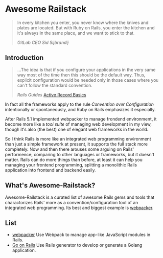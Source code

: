 # Awesome Railstack

> In every kitchen you enter, you never know where the knives and plates are located. But with Ruby on Rails, you enter the kitchen and 
> it's always in the same place, and we want to stick to that.
>  
> *GitLab CEO Sid Sijbrandij* 

## Introduction

> ...The idea is that if you configure your applications in the very same way most of the time then this should be the default way. Thus,   explicit configuration would be needed only in those cases where you can't follow the standard convention.
> 
> *Rails Guides* [Active Record Basics](https://guides.rubyonrails.org/active_record_basics.html#convention-over-configuration-in-active-record)

In fact all the frameworks apply to the rule *Convention over Configuration* intentionally or spontaneously, and Ruby on Rails emphasizes it especially.

After Rails 5.1 implemented webpacker to manage frondend environment, it become more like a *tool suite* of managing web development in my view, though it's also (the best) one of elegant web frameworks in the world.

So I think Rails is more like an integrated web programming environment than just a simple framework at present, it supports the full stack more completely. Now and then there arouses some arguing on Rails' performence, comparing to other languages or frameworks, but it doesn't matter. Rails can do more things than before, at least it can help you managing your frontend programming, splitting a monolithic Rails application into frontend and backend easily.

## What's Awesome-Railstack?

Awesome-Railstack is a curated list of awesome Rails gems and tools that charactorizes Rails' more as a convention/configuration tool of an integrated web programming. Its best and biggest example is [webpacker](https://github.com/rails/webpacker).

## List

* [webpacker](https://github.com/rails/webpacker) Use Webpack to manage app-like JavaScript modules in Rails.
* [Go on Rails](https://github.com/railstack/go-on-rails) Use Rails generator to develop or generate a Golang application.
